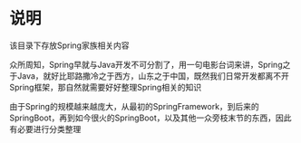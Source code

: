 # 说明

该目录下存放Spring家族相关内容 

众所周知，Spring早就与Java开发不可分割了，用一句电影台词来讲，Spring之于Java，就好比耶路撒冷之于西方，山东之于中国，既然我们日常开发都离不开Spring框架，那自然就需要好好整理Spring相关的知识

由于Spring的规模越来越庞大，从最初的SpringFramework，到后来的SpringBoot，再到如今很火的SpringBoot，以及其他一众旁枝末节的东西，因此有必要进行分类整理